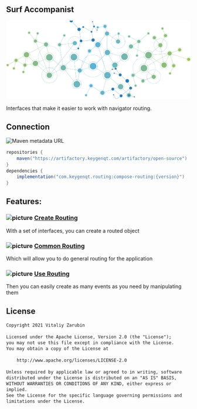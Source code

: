 ## Surf Accompanist

![picture](https://github.com/keygenqt/compose-routing/blob/master/data/just-image.png?raw=true)

Interfaces that make it easier to work with navigator routing.

## Connection

![Maven metadata URL](https://img.shields.io/maven-metadata/v?metadataUrl=https%3A%2F%2Fartifactory.keygenqt.com%2Fartifactory%2Fopen-source%2Fcom%2Fkeygenqt%2Frouting%2Fcompose-routing%2Fmaven-metadata.xml)

```gradle
repositories {
    maven("https://artifactory.keygenqt.com/artifactory/open-source")
}
dependencies {
    implementation("com.keygenqt.routing:compose-routing:{version}")
}
```

## Features:

### ![picture](https://github.com/google/material-design-icons/blob/master/png/action/note_add/materialicons/18dp/1x/baseline_note_add_black_18dp.png?raw=true) [Create Routing](https://keygenqt.github.io/compose-routing/CreateRouting)
With a set of interfaces, you can create a routed object

### ![picture](https://github.com/google/material-design-icons/blob/master/png/action/outbox/materialicons/18dp/1x/baseline_outbox_black_18dp.png?raw=true) [Common Routing](https://keygenqt.github.io/compose-routing/CommonRouting)
Which will allow you to do general routing for the application

### ![picture](https://github.com/google/material-design-icons/blob/master/png/maps/alt_route/materialicons/18dp/1x/baseline_alt_route_black_18dp.png?raw=true) [Use Routing](https://keygenqt.github.io/compose-routing/UseRouting)
Then you can easily create as many events as you need by manipulating them

## License

```
Copyright 2021 Vitaliy Zarubin

Licensed under the Apache License, Version 2.0 (the "License");
you may not use this file except in compliance with the License.
You may obtain a copy of the License at

    http://www.apache.org/licenses/LICENSE-2.0

Unless required by applicable law or agreed to in writing, software
distributed under the License is distributed on an "AS IS" BASIS,
WITHOUT WARRANTIES OR CONDITIONS OF ANY KIND, either express or implied.
See the License for the specific language governing permissions and
limitations under the License.
```